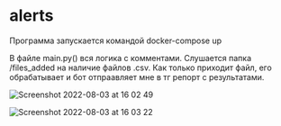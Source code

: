 # alerts

Программа запускается командой docker-compose up



В файле main.py() вся логика с комментами. Слушается папка /files_added на наличие файлов .csv. Как только приходит файл, его обрабатывает и бот отпраавляет мне в тг репорт с результатами. 

![Screenshot 2022-08-03 at 16 02 49](https://user-images.githubusercontent.com/108680768/182614530-8e0427e6-d7e9-45fb-ae4a-0b2230ea49f4.png)


![Screenshot 2022-08-03 at 16 03 22](https://user-images.githubusercontent.com/108680768/182614639-1bd22101-5ab9-4dab-9a6c-42ff34026aac.png)
